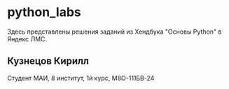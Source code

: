 # python_labs
Здесь представлены решения заданий из Хендбука "Основы Python" в Яндекс ЛМС.


## Кузнецов Кирилл
Студент МАИ, 8 институт, 1й курс, М8О-111БВ-24
